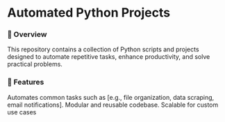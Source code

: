 # Automated Python Projects

### 📌 Overview

This repository contains a collection of Python scripts and projects designed to automate repetitive tasks, enhance productivity, and solve practical problems.


### 🚀 Features

Automates common tasks such as [e.g., file organization, data scraping, email notifications].
Modular and reusable codebase.
Scalable for custom use cases
